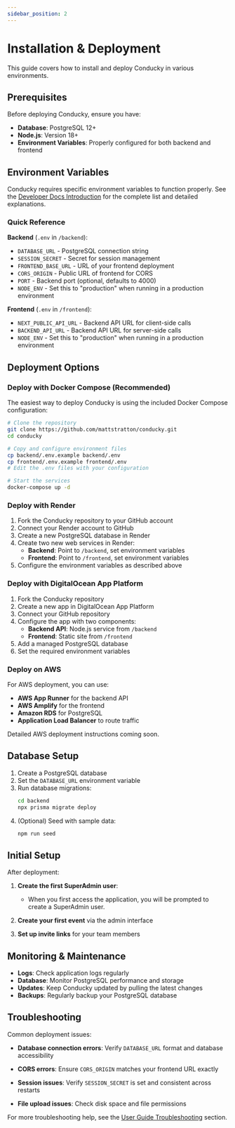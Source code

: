 ```yaml
---
sidebar_position: 2
---
```


# Installation & Deployment

This guide covers how to install and deploy Conducky in various environments.

## Prerequisites

Before deploying Conducky, ensure you have:

- **Database**: PostgreSQL 12+ 
- **Node.js**: Version 18+ 
- **Environment Variables**: Properly configured for both backend and frontend

## Environment Variables

Conducky requires specific environment variables to function properly. See the [Developer Docs Introduction](../developer-docs/intro.md#environment-variables-standardized) for the complete list and detailed explanations.

### Quick Reference

**Backend** (`.env` in `/backend`):

- `DATABASE_URL` - PostgreSQL connection string
- `SESSION_SECRET` - Secret for session management
- `FRONTEND_BASE_URL` - URL of your frontend deployment
- `CORS_ORIGIN` - Public URL of frontend for CORS
- `PORT` - Backend port (optional, defaults to 4000)
- `NODE_ENV` - Set this to "production" when running in a production environment

**Frontend** (`.env` in `/frontend`):

- `NEXT_PUBLIC_API_URL` - Backend API URL for client-side calls
- `BACKEND_API_URL` - Backend API URL for server-side calls
- `NODE_ENV` - Set this to "production" when running in a production environment

## Deployment Options

### Deploy with Docker Compose (Recommended)

The easiest way to deploy Conducky is using the included Docker Compose configuration:

```bash
# Clone the repository
git clone https://github.com/mattstratton/conducky.git
cd conducky

# Copy and configure environment files
cp backend/.env.example backend/.env
cp frontend/.env.example frontend/.env
# Edit the .env files with your configuration

# Start the services
docker-compose up -d
```

### Deploy with Render

1. Fork the Conducky repository to your GitHub account
2. Connect your Render account to GitHub
3. Create a new PostgreSQL database in Render
4. Create two new web services in Render:
   - **Backend**: Point to `/backend`, set environment variables
   - **Frontend**: Point to `/frontend`, set environment variables
5. Configure the environment variables as described above

### Deploy with DigitalOcean App Platform

1. Fork the Conducky repository
2. Create a new app in DigitalOcean App Platform
3. Connect your GitHub repository
4. Configure the app with two components:
   - **Backend API**: Node.js service from `/backend`
   - **Frontend**: Static site from `/frontend` 
5. Add a managed PostgreSQL database
6. Set the required environment variables

### Deploy on AWS

For AWS deployment, you can use:

- **AWS App Runner** for the backend API
- **AWS Amplify** for the frontend
- **Amazon RDS** for PostgreSQL
- **Application Load Balancer** to route traffic

Detailed AWS deployment instructions coming soon.

## Database Setup

1. Create a PostgreSQL database
2. Set the `DATABASE_URL` environment variable
3. Run database migrations:
   ```bash
   cd backend
   npx prisma migrate deploy
   ```
4. (Optional) Seed with sample data:
   ```bash
   npm run seed
   ```

## Initial Setup

After deployment:

1. **Create the first SuperAdmin user**:
   - When you first access the application, you will be prompted to create a SuperAdmin user.

2. **Create your first event** via the admin interface

3. **Set up invite links** for your team members

## Monitoring & Maintenance

- **Logs**: Check application logs regularly
- **Database**: Monitor PostgreSQL performance and storage
- **Updates**: Keep Conducky updated by pulling the latest changes
- **Backups**: Regularly backup your PostgreSQL database

## Troubleshooting

Common deployment issues:

- **Database connection errors**: Verify `DATABASE_URL` format and database accessibility
- **CORS errors**: Ensure `CORS_ORIGIN` matches your frontend URL exactly
- **Session issues**: Verify `SESSION_SECRET` is set and consistent across restarts

- **File upload issues**: Check disk space and file permissions

For more troubleshooting help, see the [User Guide Troubleshooting](../user-guide/troubleshooting) section. 